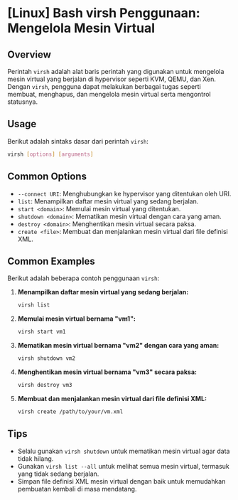 # [Linux] Bash virsh Penggunaan: Mengelola Mesin Virtual

## Overview
Perintah `virsh` adalah alat baris perintah yang digunakan untuk mengelola mesin virtual yang berjalan di hypervisor seperti KVM, QEMU, dan Xen. Dengan `virsh`, pengguna dapat melakukan berbagai tugas seperti membuat, menghapus, dan mengelola mesin virtual serta mengontrol statusnya.

## Usage
Berikut adalah sintaks dasar dari perintah `virsh`:

```bash
virsh [options] [arguments]
```

## Common Options
- `--connect URI`: Menghubungkan ke hypervisor yang ditentukan oleh URI.
- `list`: Menampilkan daftar mesin virtual yang sedang berjalan.
- `start <domain>`: Memulai mesin virtual yang ditentukan.
- `shutdown <domain>`: Mematikan mesin virtual dengan cara yang aman.
- `destroy <domain>`: Menghentikan mesin virtual secara paksa.
- `create <file>`: Membuat dan menjalankan mesin virtual dari file definisi XML.

## Common Examples
Berikut adalah beberapa contoh penggunaan `virsh`:

1. **Menampilkan daftar mesin virtual yang sedang berjalan:**
   ```bash
   virsh list
   ```

2. **Memulai mesin virtual bernama "vm1":**
   ```bash
   virsh start vm1
   ```

3. **Mematikan mesin virtual bernama "vm2" dengan cara yang aman:**
   ```bash
   virsh shutdown vm2
   ```

4. **Menghentikan mesin virtual bernama "vm3" secara paksa:**
   ```bash
   virsh destroy vm3
   ```

5. **Membuat dan menjalankan mesin virtual dari file definisi XML:**
   ```bash
   virsh create /path/to/your/vm.xml
   ```

## Tips
- Selalu gunakan `virsh shutdown` untuk mematikan mesin virtual agar data tidak hilang.
- Gunakan `virsh list --all` untuk melihat semua mesin virtual, termasuk yang tidak sedang berjalan.
- Simpan file definisi XML mesin virtual dengan baik untuk memudahkan pembuatan kembali di masa mendatang.